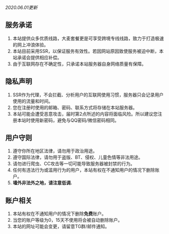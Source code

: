 *2020.06.01更新*


## 服务承诺
1. 本站提供众多优质线路，大麦套餐更是可享受跨境专线线路，致力于打造极速的网上冲浪体验。
2. 本站目前采用SSR，以保证服务有效性。若因网站原因致使服务被迫中断，本站承诺会提供相应补偿。
3. 由于互联网存在不确定性，只承诺本站服务器自身网络质量有保障。

## 隐私声明
1. SSR作为代理，不会拦截、分析用户的互联网使用习惯，服务器只会记录用户使用的流量和时间。
2. 您在注册时使用的邮箱、密码、联系方式将存储在本站服务器。
2. 本站可能会遭受恶意攻击，届时第2点所述的内容将面临风险。所以建议您注册本站时使用新密码，避免与QQ密码/微信密码相同。

## 用户守则
1. 遵守你所在地区法律，请勿用于政治用途。
2. 遵守国际法律，请勿用于盗版、BT、侵权、儿童色情等非法用途。
3. 请勿进行爬虫、CC攻击等一切可能导致服务器被封禁的行为。
4. 任何有违法行为或滥用行为的用户，本站有权在不通知用户的情况下删除账户。
5. **墙外非法外之地，请注意低调.**

## 账户相关
1. 本站有权在不通知用户的情况下删除**免费**账户。
2. 当您的账户等级为0，15天不使用将会被自动删除账户。
3. 本站的网址可能会变更，请留意TG群/邮件通知。

